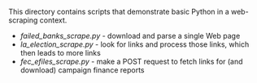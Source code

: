 This directory contains scripts that demonstrate basic Python in a web-scraping context.

* *failed_banks_scrape.py* - download and parse a single Web page
* *la_election_scrape.py* - look for links and process those links, which then leads to more links
* *fec_efiles_scrape.py* - make a POST request to fetch links for (and download) campaign finance reports 
